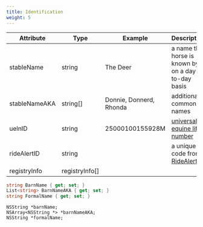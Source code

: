 ```yaml
---
title: Identification
weight: 5
---
```


Attribute 		| Type 		| Example 			| Description
--------- 		| ------- 	| ----------- 		|	-----------
stableName 		| string 	| The Deer 			| a name the horse is known by on a day-to-day basis
stableNameAKA 	| string[] | Donnie, Donnerd, Rhonda | additional common names  
uelnID 			| string 	| 25000100155928M	| [universal equine life number](http://inside.fei.org/fei/veterinarians/passports/ueln)
rideAlertID 	| string 	|					| a unique code from [RideAlert](http://www.ridealert.us/)
registryInfo	| registryInfo[]	|					|

```csharp
string BarnName { get; set; }
List<string> BarnNameAKA { get; set; }
string FormalName { get; set; }
```

```objective_c
NSString *barnName;
NSArray<NSString *> *barnNameAKA;
NSString *formalName;
```
